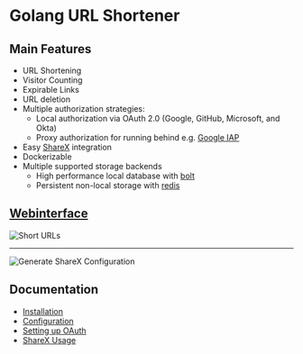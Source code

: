 # Golang URL Shortener

## Main Features

- URL Shortening
- Visitor Counting
- Expirable Links
- URL deletion
- Multiple authorization strategies:
    - Local authorization via OAuth 2.0 (Google, GitHub, Microsoft, and Okta)
    - Proxy authorization for running behind e.g. [Google IAP](https://cloud.google.com/iap/)
- Easy [ShareX](https://github.com/ShareX/ShareX) integration
- Dockerizable
- Multiple supported storage backends
    - High performance local database with [bolt](https://github.com/boltdb/bolt)
    - Persistent non-local storage with [redis](https://redis.io/)

## [Webinterface](https://so.sh0rt.cat)

![Short URLs](https://user-images.githubusercontent.com/17984549/32700384-955d9336-c7c4-11e7-9fab-4141a86a375c.png)

---

![Generate ShareX Configuration](https://user-images.githubusercontent.com/17984549/32700395-cf9f057a-c7c4-11e7-9d2b-7523c8a95a20.png)

## Documentation

- [Installation](https://github.com/mxschmitt/golang-url-shortener/wiki/Installation)
- [Configuration](https://github.com/mxschmitt/golang-url-shortener/wiki/Configuration)
- [Setting up OAuth](https://github.com/mxschmitt/golang-url-shortener/wiki/Setting-up-OAuth)
- [ShareX Usage](https://github.com/mxschmitt/golang-url-shortener/wiki/ShareX)
